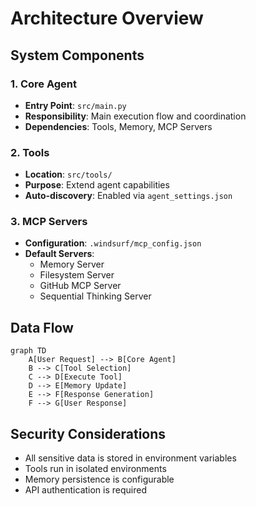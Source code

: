 # Architecture Overview

## System Components

### 1. Core Agent
- **Entry Point**: `src/main.py`
- **Responsibility**: Main execution flow and coordination
- **Dependencies**: Tools, Memory, MCP Servers

### 2. Tools
- **Location**: `src/tools/`
- **Purpose**: Extend agent capabilities
- **Auto-discovery**: Enabled via `agent_settings.json`

### 3. MCP Servers
- **Configuration**: `.windsurf/mcp_config.json`
- **Default Servers**:
  - Memory Server
  - Filesystem Server
  - GitHub MCP Server
  - Sequential Thinking Server

## Data Flow

```mermaid
graph TD
    A[User Request] --> B[Core Agent]
    B --> C[Tool Selection]
    C --> D[Execute Tool]
    D --> E[Memory Update]
    E --> F[Response Generation]
    F --> G[User Response]
```

## Security Considerations

- All sensitive data is stored in environment variables
- Tools run in isolated environments
- Memory persistence is configurable
- API authentication is required
